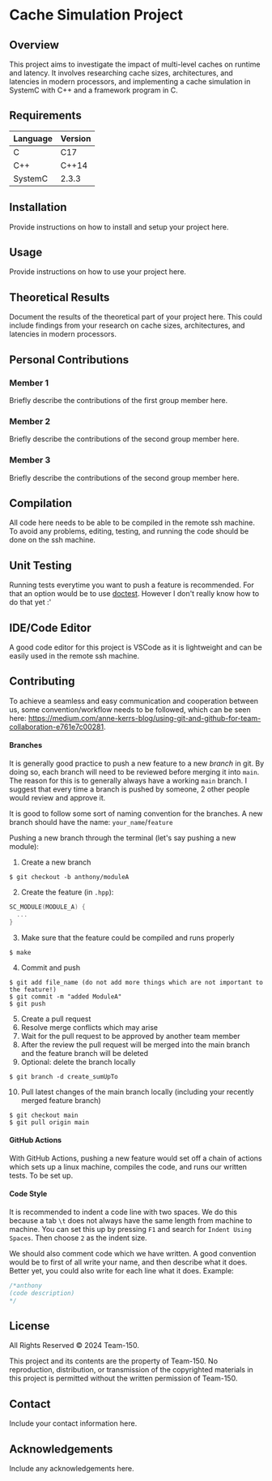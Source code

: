 # Cache Simulation Project

## Overview
This project aims to investigate the impact of multi-level caches on runtime and latency. It involves researching cache sizes, architectures, and latencies in modern processors, and implementing a cache simulation in SystemC with C++ and a framework program in C.

## Requirements

| Language | Version |
| -------- | ------- |
| C        | C17     |
| C++      | C++14   |
| SystemC  | 2.3.3   |

## Installation
Provide instructions on how to install and setup your project here.

## Usage
Provide instructions on how to use your project here.

## Theoretical Results
Document the results of the theoretical part of your project here. This could include findings from your research on cache sizes, architectures, and latencies in modern processors.

## Personal Contributions
### Member 1
Briefly describe the contributions of the first group member here.

### Member 2
Briefly describe the contributions of the second group member here.

### Member 3
Briefly describe the contributions of the second group member here.

## Compilation
All code here needs to be able to be compiled in the remote ssh machine. To avoid any problems, editing, testing, and running the code should be done on the ssh machine.

## Unit Testing
Running tests everytime you want to push a feature is recommended. For that an option would be to use [doctest](https://github.com/doctest/doctest). However I don't really know how to do that yet :'

## IDE/Code Editor
A good code editor for this project is VSCode as it is lightweight and can be easily used in the remote ssh machine.

## Contributing
To achieve a seamless and easy communication and cooperation between us, some convention/workflow needs to be followed, which can be seen here: https://medium.com/anne-kerrs-blog/using-git-and-github-for-team-collaboration-e761e7c00281.

#### Branches
It is generally good practice to push a new feature to a new _branch_ in git. By doing so, each branch will need to be reviewed before merging it into `main`. The reason for this is to generally always have a working `main` branch. I suggest that every time a branch is pushed by someone, 2 other people would review and approve it.

It is good to follow some sort of naming convention for the branches. A new branch should have the name: `your_name`/`feature`

Pushing a new branch through the terminal (let's say pushing a new module):

1. Create a new branch
```
$ git checkout -b anthony/moduleA
```
2. Create the feature (in `.hpp`):
```C++
SC_MODULE(MODULE_A) {
  ...
}
```
3. Make sure that the feature could be compiled and runs properly
```
$ make
```
4. Commit and push
```
$ git add file_name (do not add more things which are not important to the feature!)
$ git commit -m "added ModuleA"
$ git push
```
5. Create a pull request
6. Resolve merge conflicts which may arise
7. Wait for the pull request to be approved by another team member
8. After the review the pull request will be merged into the main branch and the feature branch will be deleted
9. Optional: delete the branch locally
```
$ git branch -d create_sumUpTo
```
10. Pull latest changes of the main branch locally (including your recently merged feature branch)
```
$ git checkout main
$ git pull origin main
```

#### GitHub Actions
With GitHub Actions, pushing a new feature would set off a chain of actions which sets up a linux machine, compiles the code, and runs our written tests. To be set up.

#### Code Style
It is recommended to indent a code line with two spaces. We do this because a tab `\t` does not always have the same length from machine to machine. You can set this up by pressing `F1` and search for `Indent Using Spaces`. Then choose `2` as the indent size.

We should also comment code which we have written. A good convention would be to first of all write your name, and then describe what it does. Better yet, you could also write for each line what it does. Example:
```C++
/*anthony
(code description)
*/
```

## License
All Rights Reserved © 2024 Team-150.

This project and its contents are the property of Team-150. No reproduction, distribution, or transmission of the copyrighted materials in this project is permitted without the written permission of Team-150.

## Contact
Include your contact information here.

## Acknowledgements
Include any acknowledgements here.
